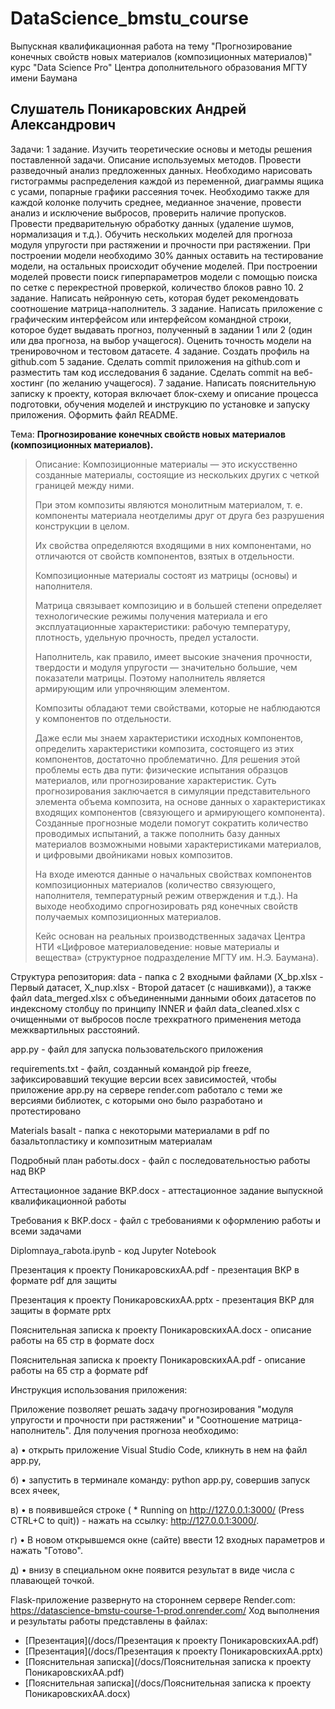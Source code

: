 # DataScience_bmstu_course
Выпускная квалификационная работа на тему "Прогнозирование конечных свойств новых материалов (композиционных материалов)" курс "Data Science Pro" Центра дополнительного образования МГТУ имени Баумана
## Слушатель Поникаровских Андрей Александрович
Задачи:
1 задание. Изучить теоретические основы и методы решения поставленной задачи. Описание используемых методов. Провести разведочный анализ предложенных данных. Необходимо нарисовать гистограммы распределения каждой из переменной, диаграммы ящика с усами, попарные графики рассеяния точек. Необходимо также для каждой колонке получить среднее, медианное значение, провести анализ  и исключение выбросов, проверить наличие пропусков. Провести предварительную обработку данных (удаление шумов, нормализация и т.д.). Обучить нескольких моделей для прогноза модуля упругости при растяжении и прочности при растяжении. При построении модели необходимо 30% данных оставить на тестирование модели, на остальных происходит обучение моделей. При построении моделей провести поиск гиперпараметров модели с помощью поиска по сетке с перекрестной проверкой, количество блоков равно 10.
2 задание. Написать нейронную сеть, которая будет рекомендовать соотношение матрица-наполнитель.
3 задание. Написать приложение с графическим интерфейсом или интерфейсом командной строки, которое будет выдавать прогноз, полученный в задании 1 или 2 (один или два прогноза, на выбор учащегося).
Оценить точность модели на тренировочном и тестовом датасете.
4 задание. Создать профиль на github.com
5 задание. Сделать commit приложения на github.com  и разместить там код исследования
6 задание. Сделать commit на веб-хостинг (по желанию учащегося).
7 задание. Написать пояснительную записку к проекту, которая включает блок-схему и описание процесса подготовки, обучения моделей и инструкцию по установке и запуску приложения.
Оформить файл README.

Тема: **Прогнозирование конечных свойств новых материалов (композиционных материалов).**

> Описание:
> Композиционные материалы — это искусственно созданные материалы, состоящие из нескольких других с четкой границей между ними.
> 
> При этом композиты являются монолитным материалом, т. е. компоненты материала неотделимы друг от друга без разрушения конструкции в целом.
> 
> Их свойства определяются входящими в них компонентами, но отличаются от свойств компонентов, взятых в отдельности.
> 
> Композиционные материалы состоят из матрицы (основы) и наполнителя.
> 
> Матрица связывает композицию и в большей степени определяет технологические режимы получения материала и его эксплуатационные характеристики: рабочую температуру, плотность, удельную прочность, предел усталости.
> 
> Наполнитель, как правило, имеет высокие значения прочности, твердости и модуля упругости — значительно большие, чем показатели матрицы. Поэтому наполнитель является армирующим или упрочняющим элементом.
> 
> Композиты обладают теми свойствами, которые не наблюдаются у компонентов по отдельности.
> 
> Даже если мы знаем характеристики исходных компонентов, определить характеристики композита, состоящего из этих компонентов, достаточно проблематично. Для решения этой проблемы есть два пути: физические испытания образцов материалов, или прогнозирование характеристик. Суть прогнозирования заключается в симуляции представительного элемента объема композита, на основе данных о характеристиках входящих компонентов (связующего и армирующего компонента). Созданные прогнозные модели помогут сократить количество проводимых испытаний, а также пополнить базу данных материалов возможными новыми характеристиками материалов, и цифровыми двойниками новых композитов.
>
> На входе имеются данные о начальных свойствах компонентов композиционных материалов (количество связующего, наполнителя, температурный режим отверждения и т.д.). На выходе необходимо спрогнозировать ряд конечных свойств получаемых композиционных материалов.
>
> Кейс основан на реальных производственных задачах Центра НТИ «Цифровое материаловедение: новые материалы и вещества» (структурное подразделение МГТУ им. Н.Э. Баумана).

Структура репозитория:
data - папка с 2 входными файлами (X_bp.xlsx - Первый датасет, X_nup.xlsx - Второй датасет (с нашивками)), а также файл data_merged.xlsx с объединенными данными обоих датасетов по индексному столбцу по принципу INNER и файл data_cleaned.xlsx с очищенными от выбросов после трехкратного применения метода межквартильных расстояний.

app.py - файл для запуска пользовательского приложения

requirements.txt - файл, созданный командой pip freeze, зафиксировавший текущие версии всех зависимостей, чтобы приложение app.py на сервере render.com работало с теми же версиями библиотек, с которыми оно было разработано и протестировано

Materials basalt - папка с некоторыми материалами в pdf по базальтопластику и композитным материалам

Подробный план работы.docx - файл с последовательностью работы над ВКР

Аттестационное задание ВКР.docx - аттестационное задание выпускной квалификационной работы

Требования к ВКР.docx - файл с требованиями к оформлению работы и всеми задачами

Diplomnaya_rabota.ipynb -  код Jupyter Notebook

Презентация к проекту ПоникаровскихАА.pdf - презентация ВКР  в формате pdf для защиты

Презентация к проекту ПоникаровскихАА.pptx - презентация ВКР для защиты в формате pptx

Пояснительная записка к проекту ПоникаровскихАА.docx - описание работы на 65 стр в формате docx

Пояснительная записка к проекту ПоникаровскихАА.pdf - описание работы на 65 стр а формате pdf

Инструкция использования приложения:

Приложение позволяет решать задачу прогнозирования "модуля упругости и прочности при растяжении" и "Соотношение матрица-наполнитель".
Для получения прогноза необходимо:

а)     •  открыть приложение Visual Studio Code, кликнуть в нем на файл app.py,

б)     • запустить в терминале команду: python app.py, совершив запуск всех ячеек,  

в)     •	в появившейся строке ( * Running on http://127.0.0.1:3000/ (Press CTRL+C to quit)) - нажать на ссылку: http://127.0.0.1:3000/.

г)     •	В новом открывшемся окне (сайте) ввести 12 входных параметров и нажать "Готово".

д)     • внизу в специальном окне появится результат в виде числа с плавающей точкой.

Flask-приложение развернуто на стороннем сервере Render.com: https://datascience-bmstu-course-1-prod.onrender.com/
Ход выполнения и результаты работы представлены в файлах:
* [Презентация](/docs/Презентация к проекту ПоникаровскихАА.pdf)
* [Презентация](/docs/Презентация к проекту ПоникаровскихАА.pptx)
* [Пояснительная записка](/docs/Пояснительная записка к проекту ПоникаровскихАА.pdf)
* [Пояснительная записка](/docs/Пояснительная записка к проекту ПоникаровскихАА.docx)